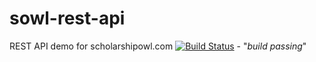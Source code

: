 # sowl-rest-api
REST API demo for scholarshipowl.com
[![Build Status](https://travis-ci.org/dwyl/esta.svg?branch=master)](https://travis-ci.org/dwyl/esta) - "*build passing*"

